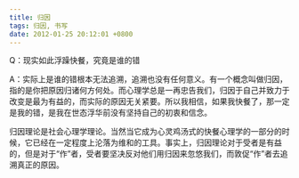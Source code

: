 ```yaml
---
title: 归因
tags: 归因, 书写
date: 2012-01-25 20:12:01 +0800
---
```



Q：现实如此浮躁快餐，究竟是谁的错

A：实际上是谁的错根本无法追溯，追溯也没有任何意义。有一个概念叫做归因，指的是你把原因归诸何方何处。而心理学总是一再忠告我们，归因于自己并致力于改变是最为有益的，而实际的原因无关紧要。所以我相信，如果我快餐了，那一定是我的错，是我在世态浮华前没有坚持自己的初衷和信念。

归因理论是社会心理学理论。当然当它成为心灵鸡汤式的快餐心理学的一部分的时候，它已经在一定程度上沦落为维和的工具。事实上，归因理论对于受者是有益的，但是对于“作”者，受者要坚决反对他们用归因来忽悠我们，而敦促“作”者去追溯真正的原因。

